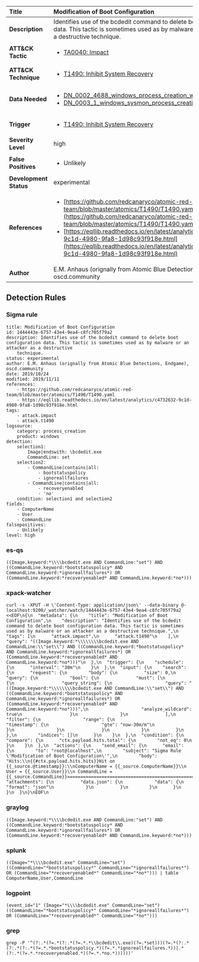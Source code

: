 | Title                    | Modification of Boot Configuration       |
|:-------------------------|:------------------|
| **Description**          | Identifies use of the bcdedit command to delete boot configuration data. This tactic is sometimes used as by malware or an attacker as a destructive technique. |
| **ATT&amp;CK Tactic**    |  <ul><li>[TA0040: Impact](https://attack.mitre.org/tactics/TA0040)</li></ul>  |
| **ATT&amp;CK Technique** | <ul><li>[T1490: Inhibit System Recovery](https://attack.mitre.org/techniques/T1490)</li></ul>  |
| **Data Needed**          | <ul><li>[DN_0002_4688_windows_process_creation_with_commandline](../Data_Needed/DN_0002_4688_windows_process_creation_with_commandline.md)</li><li>[DN_0003_1_windows_sysmon_process_creation](../Data_Needed/DN_0003_1_windows_sysmon_process_creation.md)</li></ul>  |
| **Trigger**              | <ul><li>[T1490: Inhibit System Recovery](../Triggers/T1490.md)</li></ul>  |
| **Severity Level**       | high |
| **False Positives**      | <ul><li>Unlikely</li></ul>  |
| **Development Status**   | experimental |
| **References**           | <ul><li>[https://github.com/redcanaryco/atomic-red-team/blob/master/atomics/T1490/T1490.yaml](https://github.com/redcanaryco/atomic-red-team/blob/master/atomics/T1490/T1490.yaml)</li><li>[https://eqllib.readthedocs.io/en/latest/analytics/c4732632-9c1d-4980-9fa8-1d98c93f918e.html](https://eqllib.readthedocs.io/en/latest/analytics/c4732632-9c1d-4980-9fa8-1d98c93f918e.html)</li></ul>  |
| **Author**               | E.M. Anhaus (orignally from Atomic Blue Detections, Endgame), oscd.community |


## Detection Rules

### Sigma rule

```
title: Modification of Boot Configuration
id: 1444443e-6757-43e4-9ea4-c8fc705f79a2
description: Identifies use of the bcdedit command to delete boot configuration data. This tactic is sometimes used as by malware or an attacker as a destructive
    technique.
status: experimental
author: E.M. Anhaus (orignally from Atomic Blue Detections, Endgame), oscd.community
date: 2019/10/24
modified: 2019/11/11
references:
    - https://github.com/redcanaryco/atomic-red-team/blob/master/atomics/T1490/T1490.yaml
    - https://eqllib.readthedocs.io/en/latest/analytics/c4732632-9c1d-4980-9fa8-1d98c93f918e.html
tags:
    - attack.impact
    - attack.t1490
logsource:
    category: process_creation
    product: windows
detection:
    selection1:
        Image|endswith: \bcdedit.exe
        CommandLine: set
    selection2:
        - CommandLine|contains|all:
            - bootstatuspolicy
            - ignoreallfailures
        - CommandLine|contains|all:
            - recoveryenabled
            - 'no'
    condition: selection1 and selection2
fields:
    - ComputerName
    - User
    - CommandLine
falsepositives:
    - Unlikely
level: high

```





### es-qs
    
```
((Image.keyword:*\\\\bcdedit.exe AND CommandLine:"set") AND ((CommandLine.keyword:*bootstatuspolicy* AND CommandLine.keyword:*ignoreallfailures*) OR (CommandLine.keyword:*recoveryenabled* AND CommandLine.keyword:*no*)))
```


### xpack-watcher
    
```
curl -s -XPUT -H \'Content-Type: application/json\' --data-binary @- localhost:9200/_watcher/watch/1444443e-6757-43e4-9ea4-c8fc705f79a2 <<EOF\n{\n  "metadata": {\n    "title": "Modification of Boot Configuration",\n    "description": "Identifies use of the bcdedit command to delete boot configuration data. This tactic is sometimes used as by malware or an attacker as a destructive technique.",\n    "tags": [\n      "attack.impact",\n      "attack.t1490"\n    ],\n    "query": "((Image.keyword:*\\\\\\\\bcdedit.exe AND CommandLine:\\"set\\") AND ((CommandLine.keyword:*bootstatuspolicy* AND CommandLine.keyword:*ignoreallfailures*) OR (CommandLine.keyword:*recoveryenabled* AND CommandLine.keyword:*no*)))"\n  },\n  "trigger": {\n    "schedule": {\n      "interval": "30m"\n    }\n  },\n  "input": {\n    "search": {\n      "request": {\n        "body": {\n          "size": 0,\n          "query": {\n            "bool": {\n              "must": [\n                {\n                  "query_string": {\n                    "query": "((Image.keyword:*\\\\\\\\bcdedit.exe AND CommandLine:\\"set\\") AND ((CommandLine.keyword:*bootstatuspolicy* AND CommandLine.keyword:*ignoreallfailures*) OR (CommandLine.keyword:*recoveryenabled* AND CommandLine.keyword:*no*)))",\n                    "analyze_wildcard": true\n                  }\n                }\n              ],\n              "filter": {\n                "range": {\n                  "timestamp": {\n                    "gte": "now-30m/m"\n                  }\n                }\n              }\n            }\n          }\n        },\n        "indices": []\n      }\n    }\n  },\n  "condition": {\n    "compare": {\n      "ctx.payload.hits.total": {\n        "not_eq": 0\n      }\n    }\n  },\n  "actions": {\n    "send_email": {\n      "email": {\n        "to": "root@localhost",\n        "subject": "Sigma Rule \'Modification of Boot Configuration\'",\n        "body": "Hits:\\n{{#ctx.payload.hits.hits}}Hit on {{_source.@timestamp}}:\\nComputerName = {{_source.ComputerName}}\\n        User = {{_source.User}}\\n CommandLine = {{_source.CommandLine}}================================================================================\\n{{/ctx.payload.hits.hits}}",\n        "attachments": {\n          "data.json": {\n            "data": {\n              "format": "json"\n            }\n          }\n        }\n      }\n    }\n  }\n}\nEOF\n
```


### graylog
    
```
((Image.keyword:*\\\\bcdedit.exe AND CommandLine:"set") AND ((CommandLine.keyword:*bootstatuspolicy* AND CommandLine.keyword:*ignoreallfailures*) OR (CommandLine.keyword:*recoveryenabled* AND CommandLine.keyword:*no*)))
```


### splunk
    
```
((Image="*\\\\bcdedit.exe" CommandLine="set") ((CommandLine="*bootstatuspolicy*" CommandLine="*ignoreallfailures*") OR (CommandLine="*recoveryenabled*" CommandLine="*no*"))) | table ComputerName,User,CommandLine
```


### logpoint
    
```
(event_id="1" (Image="*\\\\bcdedit.exe" CommandLine="set") ((CommandLine="*bootstatuspolicy*" CommandLine="*ignoreallfailures*") OR (CommandLine="*recoveryenabled*" CommandLine="*no*")))
```


### grep
    
```
grep -P '^(?:.*(?=.*(?:.*(?=.*.*\\bcdedit\\.exe)(?=.*set)))(?=.*(?:.*(?:.*(?:.*(?=.*.*bootstatuspolicy.*)(?=.*.*ignoreallfailures.*))|.*(?:.*(?=.*.*recoveryenabled.*)(?=.*.*no.*))))))'
```



